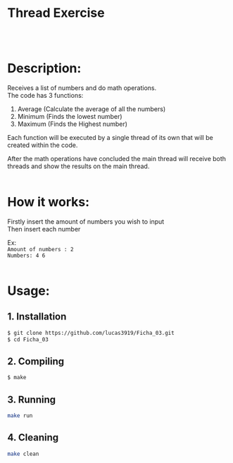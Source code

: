 # Thread Exercise
<br>
<br>

# Description:
Receives a list of numbers and do math operations.\
The code has 3 functions:
<br>
1. Average (Calculate the average of all the numbers)
2. Minimum (Finds the lowest number)
3. Maximum (Finds the Highest number)

Each function will be executed by a single thread of its own that will be created within the code.

After the math operations have concluded the main thread will receive both threads and show the results on the main thread.
<br>
<br>

# How it works:
Firstly insert the amount of numbers you wish to input\
Then insert each number

Ex:\
```Amount of numbers : 2```\
```Numbers: 4 6```
<br>
<br>

# Usage:
## 1. Installation
```bash
$ git clone https://github.com/lucas3919/Ficha_03.git
$ cd Ficha_03
```

## 2. Compiling 
```bash
$ make
```

## 3. Running
```bash
make run
```

## 4. Cleaning
```bash
make clean
```